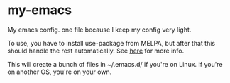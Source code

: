 # my-emacs
My emacs config. one file because I keep my config very light.

To use, you have to install use-package from MELPA, but after that this should handle the rest automatically.  See [here](https://jwiegley.github.io/use-package/installation/) for more info.

This will create a bunch of files in ~/.emacs.d/ if you're on Linux.  If you're on another OS, you're on your own.
